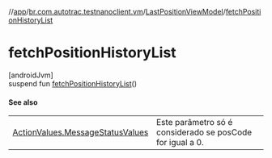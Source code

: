 //[app](../../../index.md)/[br.com.autotrac.testnanoclient.vm](../index.md)/[LastPositionViewModel](index.md)/[fetchPositionHistoryList](fetch-position-history-list.md)

# fetchPositionHistoryList

[androidJvm]\
suspend fun [fetchPositionHistoryList](fetch-position-history-list.md)()

#### See also

| | |
|---|---|
| [ActionValues.MessageStatusValues](../../br.com.autotrac.testnanoclient.consts/-action-values/-message-status-values/index.md) | Este parâmetro só é considerado se posCode for igual a 0. |
